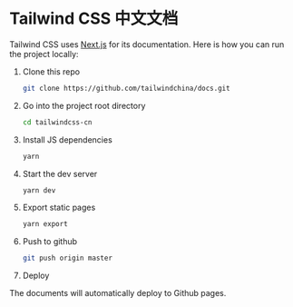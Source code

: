 # Tailwind CSS 中文文档

Tailwind CSS uses [Next.js](https://nextjs.org/) for its documentation. Here is how you can run the project locally:

1. Clone this repo

    ```sh
    git clone https://github.com/tailwindchina/docs.git
    ```

2. Go into the project root directory

    ```sh
    cd tailwindcss-cn
    ```

3. Install JS dependencies

    ```sh
    yarn
    ```

4. Start the dev server

    ```sh
    yarn dev
    ```

5. Export static pages

    ```sh
    yarn export
    ```

6. Push to github

    ```sh
    git push origin master
    ```

7. Deploy

The documents will automatically deploy to Github pages.